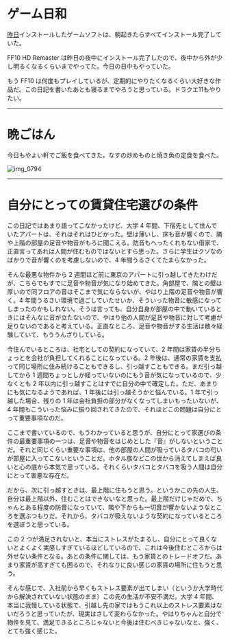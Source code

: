 # ゲーム日和
[昨日](/2018/03/27)インストールしたゲームソフトは、朝起きたらすべてインストール完了していた。

FF10 HD Remaster は昨日の夜中にインストール完了したので、夜中から外が少し明るくなるくらいまでやってた。今日の日中もやっていた。

もう FF10 は何度もプレイしているが、定期的にやりたくなるくらい大好きな作品だ。この日記を書いたあとも寝るまでやろうと思っている。ドラクエ11もやりたい。

***

# 晩ごはん
今日もやよい軒でご飯を食べてきた。なすの炒めものと焼き魚の定食を食べた。

![img_0794](/images/2018/03/img_0794.jpg)

***

# 自分にとっての賃貸住宅選びの条件
この日記ではあまり語ってこなかったけど、大学 4 年間、下宿先として住んでいたアパートは、それはそれはひどかった。壁は薄いし、床も音が響くので、隣や上階の部屋の足音や物音がもろに聞こえる。防音もへったくれもない借家で、正直言ってあれは人間が住むものではないとすら思った。さらに学生はクソなのばかりで音が響くのを考慮しないので、4 年間うるさくてたまらなかった。

そんな最悪な物件から 2 週間ほど前に東京のアパートに引っ越してきたわけだが、こちらでもすでに足音や物音が気になり始めてきた。角部屋で、隣との壁は厚いので同フロアの音はそこまで気にならないが、やはり上階の足音や物音が響く。4 年間うるさい環境で過ごしていたせいか、そういった物音に敏感になってしまったのかもしれない。そうは言っても、自分自身が部屋の中で動いているときにはそんなに音が立たないので、やはり他の人間が足音や物音に対して考慮が足りないのであると考えている。正直なところ、足音や物音がする生活は散々経験していて、もううんざりしている。

今住んでいるところは、社宅としての契約になっていて、2 年間は家賃の半分ちょっとを会社が負担してくれることになっている。2 年後は、通常の家賃を支払って同じ場所に住み続けることもできるし、引っ越すこともできる。まだ引っ越してから 1 週間ちょっとしか経っていないのにもう音が気になっているので、少なくとも 2 年以内に引っ越すことはすでに自分の中で確定した。ただ、あまりにも気になるようであれば、1 年後には引っ越そうかと悩んでいる。1 年で引っ越した場合、残りの 1 年は会社負担の部分がなくなってしまいもったいないが、4 年間もこういった悩みに振り回されてきたので、それほどこの問題は自分にとって重要事項なのだ。

ここまで書いているので、もうわかっていると思うが、自分にとって家選びの条件の最重要事項の一つは、足音や物音をはじめとした『音』がしないということだ。それと同じくらい重要な事項は、他の部屋の人間が吸っているタバコの匂いが部屋に入ってこないということだ。ホタル族などこの世から消えてしまえば良いと心の底から本気で思っている。それくらいタバコとタバコを吸う人間は自分にとって害悪な存在だ。

だから、次に引っ越すときは、最上階に住もうと思う。というかこの先の人生、自分は最上階以外、住むことはできないなと思った。最上階だけじゃだめで、ちゃんとある程度の防音になっていて、隣や下からも一切音が響かないようなところを選ぶつもりだ。それから、タバコが吸えないような契約になっているところを選ぼうと思っている。

この 2 つが満足されないと、本当にストレスがたまるし、自分にとって良くないとよくよく実感しすぎているほどしているので、これは今後住むところからは外せない条件となる。あとの条件に関しては、もう家賃とのトレードオフだ。あまり家賃が高すぎても困るので、それなりに良い感じの家賃の場所に住もうと思う。

そんな感じで、入社前から早くもストレス要素が出てしまい（というか大学時代から解決されていない状態のまま）この先の生活が不安不満だ。大学 4 年間、本当に我慢している状態で、引越し先の家ではもうこれ以上のストレス要素はないだろうと思っていたが、現実はさして変わらなかった。やはりちゃんと自分で物件を見て、満足できるところじゃないと今後は住むべきじゃないなと、強く、とても強く感じた。

